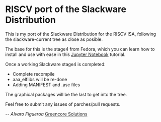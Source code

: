 # RISCV port of the Slackware Distribution

This is my port of the Slackware Distribution for the RISCV ISA, following the slackware-current tree as close as posible.

The base for this is the stage4 from Fedora, which you can learn how to install and use with ease in this [Jupyter Notebook](https://github.com/fede2cr/riscv_playground/blob/master/RISCV%20Qemu.ipynb) tutorial.

Once a working Slackware stage4 is completed:
- Complete recompile
- aaa_elflibs will be re-done
- Adding MANIFEST and .asc files

The graphical packages will be the last to get into the tree.

Feel free to submit any issues of parches/pull requests.

-- 
*Alvaro Figueroa*
[Greencore Solutions](https://www.greencore.co.cr)
